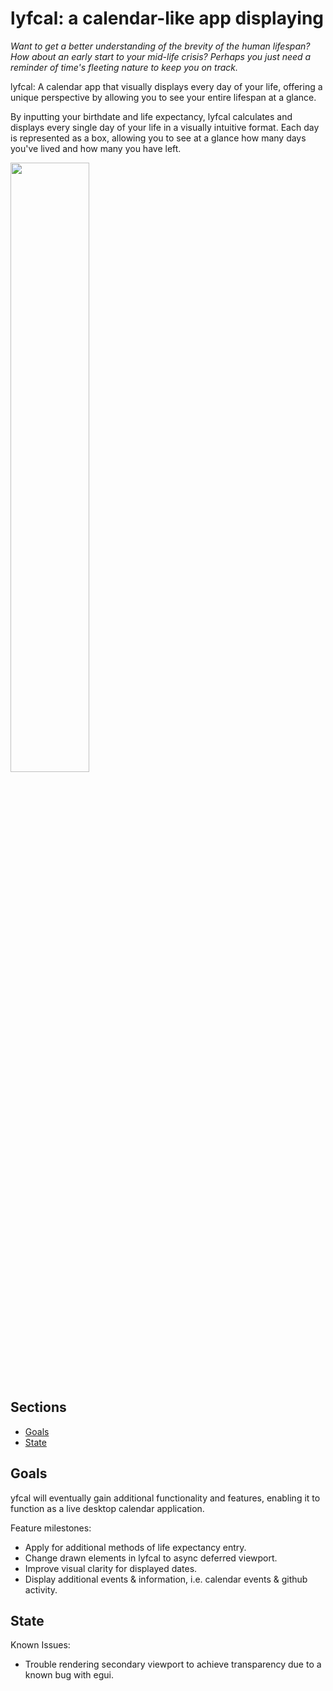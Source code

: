 # lyfcal: a calendar-like app displaying 

*Want to get a better understanding of the brevity of the human lifespan? How about an early start to your mid-life crisis? Perhaps you just need a reminder of time's fleeting nature to keep you on track.*

lyfcal: A calendar app that visually displays every day of your life, offering a unique perspective by allowing you to see your entire lifespan at a glance.

By inputting your birthdate and life expectancy, lyfcal calculates and displays every single day of your life in a visually intuitive format. Each day is represented as a box, allowing you to see at a glance how many days you've lived and how many you have left.


<img src="src/asset/screenshot.png" width="50%">

## Sections

- [Goals](#Goals)
- [State](#State)

## Goals

yfcal will eventually gain additional functionality and features, enabling it to function as a live desktop calendar application.

Feature milestones:
- Apply for additional methods of life expectancy entry.
- Change drawn elements in lyfcal to async deferred viewport.
- Improve visual clarity for displayed dates.
- Display additional events & information, i.e. calendar events & github activity.


## State

Known Issues: 
- Trouble rendering secondary viewport to achieve transparency due to a known bug with egui.
